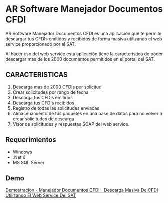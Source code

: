 # AR Software Manejador Documentos CFDI
AR Software Manejador Documentos CFDI es una aplicación que te permite descargar tus CFDIs emitidos y recibidos de forma masiva utilizando el web service proporcionado por el SAT.

Al hacer uso del web service esta aplicación tiene la característica de poder descargar mas de los 2000 documentos permitidos en el portal del SAT.

## CARACTERISTICAS
1. Descarga mas de 2000 CFDIs por solicitud
2. Crear solicitudes por rango de fecha
3. Descarga tus CFDIs emitidos
4. Descarga tus CFDIs recibidos
5. Registro de todas las solicitudes enviadas
6. Almacenamiento de tus paquetes en una base de datos para no volver a crear solicitudes de descarga
7. Visor de solicitudes y respuestas SOAP del web service.

## Requerimientos
* Windows
* .Net 6
* MS SQL Server

## Demo
[Demostracion - Manejador Documentos CFDI - Descarga Masiva De CFDI Utilizando El Web Service Del SAT](https://www.youtube.com/watch?v=_BJ3GRxpKlk)
